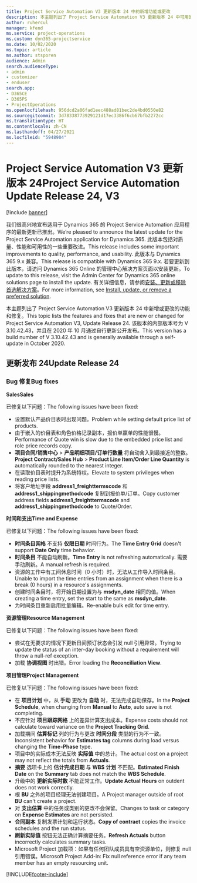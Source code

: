 ```yaml
---
title: Project Service Automation V3 更新版本 24 中的新增功能或更改
description: 本主题列出了 Project Service Automation V3 更新版本 24 中可用的功能和修复。
author: ruhercul
manager: kfend
ms.service: project-operations
ms.custom: dyn365-projectservice
ms.date: 10/02/2020
ms.topic: article
ms.author: stsporen
audience: Admin
search.audienceType:
- admin
- customizer
- enduser
search.app:
- D365CE
- D365PS
- ProjectOperations
ms.openlocfilehash: 956dcd2a06fad1eec488ad81bec2de4bd0550e82
ms.sourcegitcommit: 3d78338773929121d17ec3386f6cb67bfb2272cc
ms.translationtype: HT
ms.contentlocale: zh-CN
ms.lasthandoff: 04/27/2021
ms.locfileid: "5948904"
---
```

# <a name="project-service-automation-update-release-24-v3"></a><span data-ttu-id="c52bf-103">Project Service Automation V3 更新版本 24</span><span class="sxs-lookup"><span data-stu-id="c52bf-103">Project Service Automation Update Release 24, V3</span></span>

[!include [banner](../includes/psa-now-project-operations.md)]

<span data-ttu-id="c52bf-104">我们很高兴地宣布适用于 Dynamics 365 的 Project Service Automation 应用程序的最新更新已推出。</span><span class="sxs-lookup"><span data-stu-id="c52bf-104">We’re pleased to announce the latest update for the Project Service Automation application for Dynamics 365.</span></span> <span data-ttu-id="c52bf-105">此版本包括对质量、性能和可用性的一些重要改进。</span><span class="sxs-lookup"><span data-stu-id="c52bf-105">This release includes some important improvements to quality, performance, and usability.</span></span> <span data-ttu-id="c52bf-106">此版本与 Dynamics 365 9.x 兼容。</span><span class="sxs-lookup"><span data-stu-id="c52bf-106">This release is compatible with Dynamics 365 9.x.</span></span> <span data-ttu-id="c52bf-107">若要更新到此版本，请访问 Dynamics 365 Online 的管理中心解决方案页面以安装更新。</span><span class="sxs-lookup"><span data-stu-id="c52bf-107">To update to this release, visit the Admin Center for Dynamics 365 online solutions page to install the update.</span></span> <span data-ttu-id="c52bf-108">有关详细信息，请参阅[安装、更新或移除首选解决方案](/power-platform/admin/install-remove-preferred-solution)。</span><span class="sxs-lookup"><span data-stu-id="c52bf-108">For more information, see [Install, update, or remove a preferred solution](/power-platform/admin/install-remove-preferred-solution).</span></span>

<span data-ttu-id="c52bf-109">本主题列出了 Project Service Automation V3 更新版本 24 中新增或更改的功能和修复。</span><span class="sxs-lookup"><span data-stu-id="c52bf-109">This topic lists the features and fixes that are new or changed for Project Service Automation V3, Update Release 24.</span></span> <span data-ttu-id="c52bf-110">该版本的内部版本号为 V 3.10.42.43，并且在 2020 年 10 月通过自行更新公开发布。</span><span class="sxs-lookup"><span data-stu-id="c52bf-110">This version has a build number of V 3.10.42.43 and is generally available through a self-update in October 2020.</span></span>

## <a name="update-release-24"></a><span data-ttu-id="c52bf-111">更新发布 24</span><span class="sxs-lookup"><span data-stu-id="c52bf-111">Update Release 24</span></span>

### <a name="bug-fixes"></a><span data-ttu-id="c52bf-112">Bug 修复</span><span class="sxs-lookup"><span data-stu-id="c52bf-112">Bug fixes</span></span>

<span data-ttu-id="c52bf-113">**Sales**</span><span class="sxs-lookup"><span data-stu-id="c52bf-113">**Sales**</span></span>

<span data-ttu-id="c52bf-114">已修复以下问题：</span><span class="sxs-lookup"><span data-stu-id="c52bf-114">The following issues have been fixed:</span></span>

- <span data-ttu-id="c52bf-115">设置默认产品价目表时出现问题。</span><span class="sxs-lookup"><span data-stu-id="c52bf-115">Problem while setting default price list of products.</span></span>
- <span data-ttu-id="c52bf-116">由于嵌入的价目表和角色价格记录副本，报价单赢单的性能很慢。</span><span class="sxs-lookup"><span data-stu-id="c52bf-116">Performance of Quote win is slow due to the embedded price list and role price records copy.</span></span>
- <span data-ttu-id="c52bf-117">**项目合同/销售中心** > **产品明细项目/订单行数量** 将自动舍入到最接近的整数。</span><span class="sxs-lookup"><span data-stu-id="c52bf-117">**Project Contract/Sales Hub** > **Product Line Item/Order Line Quantity** is automatically rounded to the nearest integer.</span></span>
- <span data-ttu-id="c52bf-118">在读取价目表时提升为系统特权。</span><span class="sxs-lookup"><span data-stu-id="c52bf-118">Elevate to system privileges when reading price lists.</span></span>
- <span data-ttu-id="c52bf-119">将客户地址字段 **address1_freighttermscode** 和 **address1_shippingmethodcode** 复制到报价单/订单。</span><span class="sxs-lookup"><span data-stu-id="c52bf-119">Copy customer address fields **address1_freighttermscode** and **address1_shippingmethodcode** to Quote/Order.</span></span> 


<span data-ttu-id="c52bf-120">**时间和支出**</span><span class="sxs-lookup"><span data-stu-id="c52bf-120">**Time and Expense**</span></span>

<span data-ttu-id="c52bf-121">已修复以下问题：</span><span class="sxs-lookup"><span data-stu-id="c52bf-121">The following issues have been fixed:</span></span>

- <span data-ttu-id="c52bf-122">**时间条目网格** 不支持 **仅限日期** 时间行为。</span><span class="sxs-lookup"><span data-stu-id="c52bf-122">The **Time Entry Grid** doesn't support **Date Only** time behavior.</span></span>
- <span data-ttu-id="c52bf-123">**时间条目** 不能自动刷新。</span><span class="sxs-lookup"><span data-stu-id="c52bf-123">**Time Entry** is not refreshing automatically.</span></span> <span data-ttu-id="c52bf-124">需要手动刷新。</span><span class="sxs-lookup"><span data-stu-id="c52bf-124">A manual refresh is required.</span></span>
- <span data-ttu-id="c52bf-125">资源的工作中有工间休息时间（0 小时）时，无法从工作导入时间条目。</span><span class="sxs-lookup"><span data-stu-id="c52bf-125">Unable to import the time entries from an assignment when there is a break (0 hours) in a resource's assignments.</span></span>
- <span data-ttu-id="c52bf-126">创建时间条目时，将开始日期设置为与 **msdyn_date** 相同的值。</span><span class="sxs-lookup"><span data-stu-id="c52bf-126">When creating a time entry, set the start to the same as **msdyn_date**.</span></span>
- <span data-ttu-id="c52bf-127">为时间条目重新启用批量编辑。</span><span class="sxs-lookup"><span data-stu-id="c52bf-127">Re-enable bulk edit for time entry.</span></span>

<span data-ttu-id="c52bf-128">**资源管理**</span><span class="sxs-lookup"><span data-stu-id="c52bf-128">**Resource Management**</span></span>

<span data-ttu-id="c52bf-129">已修复以下问题：</span><span class="sxs-lookup"><span data-stu-id="c52bf-129">The following issues have been fixed:</span></span>

- <span data-ttu-id="c52bf-130">尝试在无要求的情况下更新日间预订状态会引发 null 引用异常。</span><span class="sxs-lookup"><span data-stu-id="c52bf-130">Trying to update the status of an inter-day booking without a requirement will throw a null-ref exception.</span></span>
- <span data-ttu-id="c52bf-131">加载 **协调视图** 时出错。</span><span class="sxs-lookup"><span data-stu-id="c52bf-131">Error loading the **Reconciliation View**.</span></span>


<span data-ttu-id="c52bf-132">**项目管理**</span><span class="sxs-lookup"><span data-stu-id="c52bf-132">**Project Management**</span></span>

<span data-ttu-id="c52bf-133">已修复以下问题：</span><span class="sxs-lookup"><span data-stu-id="c52bf-133">The following issues have been fixed:</span></span>

- <span data-ttu-id="c52bf-134">在 **项目计划** 中，从 **手动** 更改为 **自动** 时，无法完成自动保存。</span><span class="sxs-lookup"><span data-stu-id="c52bf-134">In the **Project Schedule**, when changing from **Manual** to **Auto**, auto save is not completing.</span></span>
- <span data-ttu-id="c52bf-135">不应针对 **项目跟踪网格** 上的差异计算支出成本。</span><span class="sxs-lookup"><span data-stu-id="c52bf-135">Expense costs should not calculate toward variance on the **Project Tracking Grid**.</span></span>
- <span data-ttu-id="c52bf-136">加载期间 **估算标记** 列的行为与更改 **时间分段** 类型的行为不一致。</span><span class="sxs-lookup"><span data-stu-id="c52bf-136">Inconsistent behavior for **Estimates tag** columns during load versus changing the **Time-Phase** type.</span></span>
- <span data-ttu-id="c52bf-137">项目中的实际成本无法反映 **实际值** 中的总计。</span><span class="sxs-lookup"><span data-stu-id="c52bf-137">The actual cost on a project may not reflect the totals from **Actuals**.</span></span>
- <span data-ttu-id="c52bf-138">**摘要** 选项卡上的 **估计完成日期** 与 **WBS 计划** 不匹配。</span><span class="sxs-lookup"><span data-stu-id="c52bf-138">**Estimated Finish Date** on the **Summary** tab does not match the **WBS Schedule**.</span></span>
- <span data-ttu-id="c52bf-139">升级中的 **更新实际时数** 不能正常工作。</span><span class="sxs-lookup"><span data-stu-id="c52bf-139">**Update Actual Hours** on outdent does not work correctly.</span></span>
- <span data-ttu-id="c52bf-140">根 **BU** 之外的项目经理无法创建项目。</span><span class="sxs-lookup"><span data-stu-id="c52bf-140">A Project manager outside of root **BU** can't create a project.</span></span>
- <span data-ttu-id="c52bf-141">对 **支出估算** 中的任务或类别的更改不会保留。</span><span class="sxs-lookup"><span data-stu-id="c52bf-141">Changes to task or category on **Expense Estimates** are not persisted.</span></span>
- <span data-ttu-id="c52bf-142">**合同副本** 复制发票计划和运行状态。</span><span class="sxs-lookup"><span data-stu-id="c52bf-142">**Copy of contract** copies the invoice schedules and the run status.</span></span>
- <span data-ttu-id="c52bf-143">**刷新实际值** 按钮无法正确计算摘要任务。</span><span class="sxs-lookup"><span data-stu-id="c52bf-143">**Refresh Actuals** button incorrectly calculates summary tasks.</span></span>
- <span data-ttu-id="c52bf-144">Microsoft Project 加载项：如果有任何团队成员具有空资源单位，则修复 null 引用错误。</span><span class="sxs-lookup"><span data-stu-id="c52bf-144">Microsoft Project Add-in: Fix null reference error if any team member has an empty resourcing unit.</span></span>



[!INCLUDE[footer-include](../includes/footer-banner.md)]